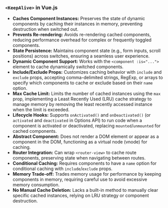### `<KeepAlive>` in Vue.js

- **Caches Component Instances:** Preserves the state of dynamic components by caching their instances in memory, preventing destruction when switched out.
- **Prevents Re-rendering:** Avoids re-rendering cached components, reducing performance overhead for complex or frequently toggled components.
- **State Persistence:** Maintains component state (e.g., form inputs, scroll positions) across switches, ensuring a seamless user experience.
- **Dynamic Component Support:** Works with the `<component :is="...">` element to cache dynamically switched components.
- **Include/Exclude Props:** Customizes caching behavior with `include` and `exclude` props, accepting comma-delimited strings, RegExp, or arrays to specify which components to cache or exclude based on their `name` option.
- **Max Cache Limit:** Limits the number of cached instances using the `max` prop, implementing a Least Recently Used (LRU) cache strategy to manage memory by removing the least recently accessed instance when the limit is exceeded.
- **Lifecycle Hooks:** Supports `onActivated()` and `onDeactivated()` (or `activated` and `deactivated` in Options API) to run code when a component is activated or deactivated, replacing `mounted`/`unmounted` for cached components.
- **Abstract Component:** Does not render a DOM element or appear as a component in the DOM, functioning as a virtual node (vnode) for caching.
- **Router Integration:** Can wrap `<router-view>` to cache route components, preserving state when navigating between routes.
- **Conditional Caching:** Requires components to have a `name` option for conditional caching with `include`/`exclude` props.
- **Memory Trade-off:** Trades memory usage for performance by keeping components in memory, requiring careful use to avoid excessive memory consumption.
- **No Manual Cache Deletion:** Lacks a built-in method to manually clear specific cached instances, relying on LRU strategy or component destruction.